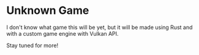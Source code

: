 # Unknown Game

I don't know what game this will be yet, but it will be made using Rust and with a custom game engine with Vulkan API.

Stay tuned for more!
